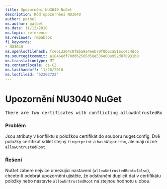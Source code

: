 ```yaml
---
title: Upozornění NU3040 NuGet
description: Kód upozornění NU3040
author: patbel
ms.author: patbel
ms.date: 11/12/2018
ms.topic: reference
ms.reviewer: rmpablos
f1_keywords:
- NU3040
ms.openlocfilehash: fceb13204c0f8ba9a4eeb70f0b6ca51eccec4dc6
ms.sourcegitcommit: a1846edf70ddb2505d58e536e08e952d870931b0
ms.translationtype: MT
ms.contentlocale: cs-CZ
ms.lasthandoff: 11/26/2018
ms.locfileid: "52303722"
---
```

# <a name="nuget-warning-nu3040"></a>Upozornění NU3040 NuGet

<pre>There are two certificates with conflicting allowUntrustedRoot attributes in the computed settings. The allowUntrustedRoot attribute is going to be set to false. Certificate: SHA256-3F9001EA83C560D712C24CF213C3D312CB3BFF51EE89435D3430BD06B5D0EECE</pre>

### <a name="issue"></a>Problém

Jsou atributy v konfliktu s položkou certifikát do souboru nuget.config. Dvě položky certifikát sdílet stejný `fingerprint` a `hashAlgorithm`, ale mají různé `allowUntrustedRoot`.

### <a name="solution"></a>Řešení

NuGet zabere nejvíce omezující nastavení (`allowUntrustedRoot=false`), chcete-li odebrat upozornění ujistěte, že odstranění duplicit dat v certifikátu položky nebo nastavte `allowUntrustedRoot` na stejnou hodnotu u obou.
